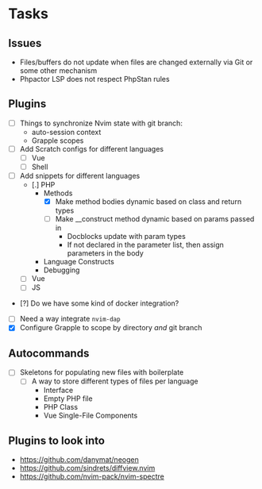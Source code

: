 # Tasks
## Issues
- Files/buffers do not update when files are changed externally via Git or some other mechanism
- Phpactor LSP does not respect PhpStan rules

## Plugins
- [ ] Things to synchronize Nvim state with git branch:
    - auto-session context
    - Grapple scopes
- [ ] Add Scratch configs for different languages
    - [ ] Vue
    - [ ] Shell
- [ ] Add snippets for different languages
    - [.] PHP
        - Methods
            - [x] Make method bodies dynamic based on class and return types
            - [ ] Make __construct method dynamic based on params passed in
                - Docblocks update with param types
                - If not declared in the parameter list, then assign parameters in the body
        - Language Constructs
        - Debugging
    - [ ] Vue
    - [ ] JS
- [?] Do we have some kind of docker integration?
- [ ] Need a way integrate `nvim-dap`
- [x] Configure Grapple to scope by directory _and_ git branch

## Autocommands
- [ ] Skeletons for populating new files with boilerplate
    - [ ] A way to store different types of files per language
        - Interface
        - Empty PHP file
        - PHP Class
        - Vue Single-File Components

## Plugins to look into
- https://github.com/danymat/neogen
- https://github.com/sindrets/diffview.nvim
- https://github.com/nvim-pack/nvim-spectre
